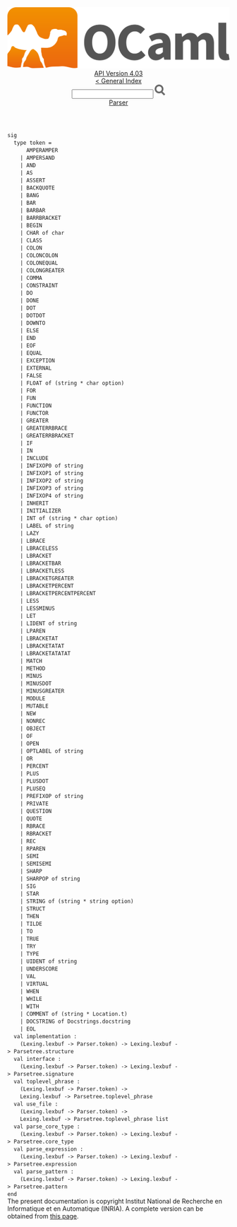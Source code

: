 <!-- ((! set title API !)) ((! set documentation !)) ((! set api !)) ((! set nobreadcrumb !)) -->
<div class="api"><header><nav class="toc brand"><a class="brand" href="https://ocaml.org/"><img src="colour-logo-gray.svg" class="svg" alt="OCaml"></a></nav><nav class="toc"><div class="toc_version"><a href="/docs" id="version-select">API Version 4.03</a></div><a href="index.html">&lt; General Index</a><div class="api_search"><input type="text" name="apisearch" id="api_search" oninput="mySearch(false);" onkeypress="this.oninput();" onclick="this.oninput();" onpaste="this.oninput();">
<img src="search_icon.svg" alt="Search" class="svg" onclick="mySearch(false)"></div>
<div id="search_results"></div><div class="toc_title"><a href="Parser.html">Parser</a></div><ul></ul></nav></header>
<code class="code"><span class="keyword">sig</span>
&nbsp;&nbsp;<span class="keyword">type</span>&nbsp;token&nbsp;=
&nbsp;&nbsp;&nbsp;&nbsp;&nbsp;&nbsp;<span class="constructor">AMPERAMPER</span>
&nbsp;&nbsp;&nbsp;&nbsp;<span class="keywordsign">|</span>&nbsp;<span class="constructor">AMPERSAND</span>
&nbsp;&nbsp;&nbsp;&nbsp;<span class="keywordsign">|</span>&nbsp;<span class="constructor">AND</span>
&nbsp;&nbsp;&nbsp;&nbsp;<span class="keywordsign">|</span>&nbsp;<span class="constructor">AS</span>
&nbsp;&nbsp;&nbsp;&nbsp;<span class="keywordsign">|</span>&nbsp;<span class="constructor">ASSERT</span>
&nbsp;&nbsp;&nbsp;&nbsp;<span class="keywordsign">|</span>&nbsp;<span class="constructor">BACKQUOTE</span>
&nbsp;&nbsp;&nbsp;&nbsp;<span class="keywordsign">|</span>&nbsp;<span class="constructor">BANG</span>
&nbsp;&nbsp;&nbsp;&nbsp;<span class="keywordsign">|</span>&nbsp;<span class="constructor">BAR</span>
&nbsp;&nbsp;&nbsp;&nbsp;<span class="keywordsign">|</span>&nbsp;<span class="constructor">BARBAR</span>
&nbsp;&nbsp;&nbsp;&nbsp;<span class="keywordsign">|</span>&nbsp;<span class="constructor">BARRBRACKET</span>
&nbsp;&nbsp;&nbsp;&nbsp;<span class="keywordsign">|</span>&nbsp;<span class="constructor">BEGIN</span>
&nbsp;&nbsp;&nbsp;&nbsp;<span class="keywordsign">|</span>&nbsp;<span class="constructor">CHAR</span>&nbsp;<span class="keyword">of</span>&nbsp;char
&nbsp;&nbsp;&nbsp;&nbsp;<span class="keywordsign">|</span>&nbsp;<span class="constructor">CLASS</span>
&nbsp;&nbsp;&nbsp;&nbsp;<span class="keywordsign">|</span>&nbsp;<span class="constructor">COLON</span>
&nbsp;&nbsp;&nbsp;&nbsp;<span class="keywordsign">|</span>&nbsp;<span class="constructor">COLONCOLON</span>
&nbsp;&nbsp;&nbsp;&nbsp;<span class="keywordsign">|</span>&nbsp;<span class="constructor">COLONEQUAL</span>
&nbsp;&nbsp;&nbsp;&nbsp;<span class="keywordsign">|</span>&nbsp;<span class="constructor">COLONGREATER</span>
&nbsp;&nbsp;&nbsp;&nbsp;<span class="keywordsign">|</span>&nbsp;<span class="constructor">COMMA</span>
&nbsp;&nbsp;&nbsp;&nbsp;<span class="keywordsign">|</span>&nbsp;<span class="constructor">CONSTRAINT</span>
&nbsp;&nbsp;&nbsp;&nbsp;<span class="keywordsign">|</span>&nbsp;<span class="constructor">DO</span>
&nbsp;&nbsp;&nbsp;&nbsp;<span class="keywordsign">|</span>&nbsp;<span class="constructor">DONE</span>
&nbsp;&nbsp;&nbsp;&nbsp;<span class="keywordsign">|</span>&nbsp;<span class="constructor">DOT</span>
&nbsp;&nbsp;&nbsp;&nbsp;<span class="keywordsign">|</span>&nbsp;<span class="constructor">DOTDOT</span>
&nbsp;&nbsp;&nbsp;&nbsp;<span class="keywordsign">|</span>&nbsp;<span class="constructor">DOWNTO</span>
&nbsp;&nbsp;&nbsp;&nbsp;<span class="keywordsign">|</span>&nbsp;<span class="constructor">ELSE</span>
&nbsp;&nbsp;&nbsp;&nbsp;<span class="keywordsign">|</span>&nbsp;<span class="constructor">END</span>
&nbsp;&nbsp;&nbsp;&nbsp;<span class="keywordsign">|</span>&nbsp;<span class="constructor">EOF</span>
&nbsp;&nbsp;&nbsp;&nbsp;<span class="keywordsign">|</span>&nbsp;<span class="constructor">EQUAL</span>
&nbsp;&nbsp;&nbsp;&nbsp;<span class="keywordsign">|</span>&nbsp;<span class="constructor">EXCEPTION</span>
&nbsp;&nbsp;&nbsp;&nbsp;<span class="keywordsign">|</span>&nbsp;<span class="constructor">EXTERNAL</span>
&nbsp;&nbsp;&nbsp;&nbsp;<span class="keywordsign">|</span>&nbsp;<span class="constructor">FALSE</span>
&nbsp;&nbsp;&nbsp;&nbsp;<span class="keywordsign">|</span>&nbsp;<span class="constructor">FLOAT</span>&nbsp;<span class="keyword">of</span>&nbsp;(string&nbsp;*&nbsp;char&nbsp;option)
&nbsp;&nbsp;&nbsp;&nbsp;<span class="keywordsign">|</span>&nbsp;<span class="constructor">FOR</span>
&nbsp;&nbsp;&nbsp;&nbsp;<span class="keywordsign">|</span>&nbsp;<span class="constructor">FUN</span>
&nbsp;&nbsp;&nbsp;&nbsp;<span class="keywordsign">|</span>&nbsp;<span class="constructor">FUNCTION</span>
&nbsp;&nbsp;&nbsp;&nbsp;<span class="keywordsign">|</span>&nbsp;<span class="constructor">FUNCTOR</span>
&nbsp;&nbsp;&nbsp;&nbsp;<span class="keywordsign">|</span>&nbsp;<span class="constructor">GREATER</span>
&nbsp;&nbsp;&nbsp;&nbsp;<span class="keywordsign">|</span>&nbsp;<span class="constructor">GREATERRBRACE</span>
&nbsp;&nbsp;&nbsp;&nbsp;<span class="keywordsign">|</span>&nbsp;<span class="constructor">GREATERRBRACKET</span>
&nbsp;&nbsp;&nbsp;&nbsp;<span class="keywordsign">|</span>&nbsp;<span class="constructor">IF</span>
&nbsp;&nbsp;&nbsp;&nbsp;<span class="keywordsign">|</span>&nbsp;<span class="constructor">IN</span>
&nbsp;&nbsp;&nbsp;&nbsp;<span class="keywordsign">|</span>&nbsp;<span class="constructor">INCLUDE</span>
&nbsp;&nbsp;&nbsp;&nbsp;<span class="keywordsign">|</span>&nbsp;<span class="constructor">INFIXOP0</span>&nbsp;<span class="keyword">of</span>&nbsp;string
&nbsp;&nbsp;&nbsp;&nbsp;<span class="keywordsign">|</span>&nbsp;<span class="constructor">INFIXOP1</span>&nbsp;<span class="keyword">of</span>&nbsp;string
&nbsp;&nbsp;&nbsp;&nbsp;<span class="keywordsign">|</span>&nbsp;<span class="constructor">INFIXOP2</span>&nbsp;<span class="keyword">of</span>&nbsp;string
&nbsp;&nbsp;&nbsp;&nbsp;<span class="keywordsign">|</span>&nbsp;<span class="constructor">INFIXOP3</span>&nbsp;<span class="keyword">of</span>&nbsp;string
&nbsp;&nbsp;&nbsp;&nbsp;<span class="keywordsign">|</span>&nbsp;<span class="constructor">INFIXOP4</span>&nbsp;<span class="keyword">of</span>&nbsp;string
&nbsp;&nbsp;&nbsp;&nbsp;<span class="keywordsign">|</span>&nbsp;<span class="constructor">INHERIT</span>
&nbsp;&nbsp;&nbsp;&nbsp;<span class="keywordsign">|</span>&nbsp;<span class="constructor">INITIALIZER</span>
&nbsp;&nbsp;&nbsp;&nbsp;<span class="keywordsign">|</span>&nbsp;<span class="constructor">INT</span>&nbsp;<span class="keyword">of</span>&nbsp;(string&nbsp;*&nbsp;char&nbsp;option)
&nbsp;&nbsp;&nbsp;&nbsp;<span class="keywordsign">|</span>&nbsp;<span class="constructor">LABEL</span>&nbsp;<span class="keyword">of</span>&nbsp;string
&nbsp;&nbsp;&nbsp;&nbsp;<span class="keywordsign">|</span>&nbsp;<span class="constructor">LAZY</span>
&nbsp;&nbsp;&nbsp;&nbsp;<span class="keywordsign">|</span>&nbsp;<span class="constructor">LBRACE</span>
&nbsp;&nbsp;&nbsp;&nbsp;<span class="keywordsign">|</span>&nbsp;<span class="constructor">LBRACELESS</span>
&nbsp;&nbsp;&nbsp;&nbsp;<span class="keywordsign">|</span>&nbsp;<span class="constructor">LBRACKET</span>
&nbsp;&nbsp;&nbsp;&nbsp;<span class="keywordsign">|</span>&nbsp;<span class="constructor">LBRACKETBAR</span>
&nbsp;&nbsp;&nbsp;&nbsp;<span class="keywordsign">|</span>&nbsp;<span class="constructor">LBRACKETLESS</span>
&nbsp;&nbsp;&nbsp;&nbsp;<span class="keywordsign">|</span>&nbsp;<span class="constructor">LBRACKETGREATER</span>
&nbsp;&nbsp;&nbsp;&nbsp;<span class="keywordsign">|</span>&nbsp;<span class="constructor">LBRACKETPERCENT</span>
&nbsp;&nbsp;&nbsp;&nbsp;<span class="keywordsign">|</span>&nbsp;<span class="constructor">LBRACKETPERCENTPERCENT</span>
&nbsp;&nbsp;&nbsp;&nbsp;<span class="keywordsign">|</span>&nbsp;<span class="constructor">LESS</span>
&nbsp;&nbsp;&nbsp;&nbsp;<span class="keywordsign">|</span>&nbsp;<span class="constructor">LESSMINUS</span>
&nbsp;&nbsp;&nbsp;&nbsp;<span class="keywordsign">|</span>&nbsp;<span class="constructor">LET</span>
&nbsp;&nbsp;&nbsp;&nbsp;<span class="keywordsign">|</span>&nbsp;<span class="constructor">LIDENT</span>&nbsp;<span class="keyword">of</span>&nbsp;string
&nbsp;&nbsp;&nbsp;&nbsp;<span class="keywordsign">|</span>&nbsp;<span class="constructor">LPAREN</span>
&nbsp;&nbsp;&nbsp;&nbsp;<span class="keywordsign">|</span>&nbsp;<span class="constructor">LBRACKETAT</span>
&nbsp;&nbsp;&nbsp;&nbsp;<span class="keywordsign">|</span>&nbsp;<span class="constructor">LBRACKETATAT</span>
&nbsp;&nbsp;&nbsp;&nbsp;<span class="keywordsign">|</span>&nbsp;<span class="constructor">LBRACKETATATAT</span>
&nbsp;&nbsp;&nbsp;&nbsp;<span class="keywordsign">|</span>&nbsp;<span class="constructor">MATCH</span>
&nbsp;&nbsp;&nbsp;&nbsp;<span class="keywordsign">|</span>&nbsp;<span class="constructor">METHOD</span>
&nbsp;&nbsp;&nbsp;&nbsp;<span class="keywordsign">|</span>&nbsp;<span class="constructor">MINUS</span>
&nbsp;&nbsp;&nbsp;&nbsp;<span class="keywordsign">|</span>&nbsp;<span class="constructor">MINUSDOT</span>
&nbsp;&nbsp;&nbsp;&nbsp;<span class="keywordsign">|</span>&nbsp;<span class="constructor">MINUSGREATER</span>
&nbsp;&nbsp;&nbsp;&nbsp;<span class="keywordsign">|</span>&nbsp;<span class="constructor">MODULE</span>
&nbsp;&nbsp;&nbsp;&nbsp;<span class="keywordsign">|</span>&nbsp;<span class="constructor">MUTABLE</span>
&nbsp;&nbsp;&nbsp;&nbsp;<span class="keywordsign">|</span>&nbsp;<span class="constructor">NEW</span>
&nbsp;&nbsp;&nbsp;&nbsp;<span class="keywordsign">|</span>&nbsp;<span class="constructor">NONREC</span>
&nbsp;&nbsp;&nbsp;&nbsp;<span class="keywordsign">|</span>&nbsp;<span class="constructor">OBJECT</span>
&nbsp;&nbsp;&nbsp;&nbsp;<span class="keywordsign">|</span>&nbsp;<span class="constructor">OF</span>
&nbsp;&nbsp;&nbsp;&nbsp;<span class="keywordsign">|</span>&nbsp;<span class="constructor">OPEN</span>
&nbsp;&nbsp;&nbsp;&nbsp;<span class="keywordsign">|</span>&nbsp;<span class="constructor">OPTLABEL</span>&nbsp;<span class="keyword">of</span>&nbsp;string
&nbsp;&nbsp;&nbsp;&nbsp;<span class="keywordsign">|</span>&nbsp;<span class="constructor">OR</span>
&nbsp;&nbsp;&nbsp;&nbsp;<span class="keywordsign">|</span>&nbsp;<span class="constructor">PERCENT</span>
&nbsp;&nbsp;&nbsp;&nbsp;<span class="keywordsign">|</span>&nbsp;<span class="constructor">PLUS</span>
&nbsp;&nbsp;&nbsp;&nbsp;<span class="keywordsign">|</span>&nbsp;<span class="constructor">PLUSDOT</span>
&nbsp;&nbsp;&nbsp;&nbsp;<span class="keywordsign">|</span>&nbsp;<span class="constructor">PLUSEQ</span>
&nbsp;&nbsp;&nbsp;&nbsp;<span class="keywordsign">|</span>&nbsp;<span class="constructor">PREFIXOP</span>&nbsp;<span class="keyword">of</span>&nbsp;string
&nbsp;&nbsp;&nbsp;&nbsp;<span class="keywordsign">|</span>&nbsp;<span class="constructor">PRIVATE</span>
&nbsp;&nbsp;&nbsp;&nbsp;<span class="keywordsign">|</span>&nbsp;<span class="constructor">QUESTION</span>
&nbsp;&nbsp;&nbsp;&nbsp;<span class="keywordsign">|</span>&nbsp;<span class="constructor">QUOTE</span>
&nbsp;&nbsp;&nbsp;&nbsp;<span class="keywordsign">|</span>&nbsp;<span class="constructor">RBRACE</span>
&nbsp;&nbsp;&nbsp;&nbsp;<span class="keywordsign">|</span>&nbsp;<span class="constructor">RBRACKET</span>
&nbsp;&nbsp;&nbsp;&nbsp;<span class="keywordsign">|</span>&nbsp;<span class="constructor">REC</span>
&nbsp;&nbsp;&nbsp;&nbsp;<span class="keywordsign">|</span>&nbsp;<span class="constructor">RPAREN</span>
&nbsp;&nbsp;&nbsp;&nbsp;<span class="keywordsign">|</span>&nbsp;<span class="constructor">SEMI</span>
&nbsp;&nbsp;&nbsp;&nbsp;<span class="keywordsign">|</span>&nbsp;<span class="constructor">SEMISEMI</span>
&nbsp;&nbsp;&nbsp;&nbsp;<span class="keywordsign">|</span>&nbsp;<span class="constructor">SHARP</span>
&nbsp;&nbsp;&nbsp;&nbsp;<span class="keywordsign">|</span>&nbsp;<span class="constructor">SHARPOP</span>&nbsp;<span class="keyword">of</span>&nbsp;string
&nbsp;&nbsp;&nbsp;&nbsp;<span class="keywordsign">|</span>&nbsp;<span class="constructor">SIG</span>
&nbsp;&nbsp;&nbsp;&nbsp;<span class="keywordsign">|</span>&nbsp;<span class="constructor">STAR</span>
&nbsp;&nbsp;&nbsp;&nbsp;<span class="keywordsign">|</span>&nbsp;<span class="constructor">STRING</span>&nbsp;<span class="keyword">of</span>&nbsp;(string&nbsp;*&nbsp;string&nbsp;option)
&nbsp;&nbsp;&nbsp;&nbsp;<span class="keywordsign">|</span>&nbsp;<span class="constructor">STRUCT</span>
&nbsp;&nbsp;&nbsp;&nbsp;<span class="keywordsign">|</span>&nbsp;<span class="constructor">THEN</span>
&nbsp;&nbsp;&nbsp;&nbsp;<span class="keywordsign">|</span>&nbsp;<span class="constructor">TILDE</span>
&nbsp;&nbsp;&nbsp;&nbsp;<span class="keywordsign">|</span>&nbsp;<span class="constructor">TO</span>
&nbsp;&nbsp;&nbsp;&nbsp;<span class="keywordsign">|</span>&nbsp;<span class="constructor">TRUE</span>
&nbsp;&nbsp;&nbsp;&nbsp;<span class="keywordsign">|</span>&nbsp;<span class="constructor">TRY</span>
&nbsp;&nbsp;&nbsp;&nbsp;<span class="keywordsign">|</span>&nbsp;<span class="constructor">TYPE</span>
&nbsp;&nbsp;&nbsp;&nbsp;<span class="keywordsign">|</span>&nbsp;<span class="constructor">UIDENT</span>&nbsp;<span class="keyword">of</span>&nbsp;string
&nbsp;&nbsp;&nbsp;&nbsp;<span class="keywordsign">|</span>&nbsp;<span class="constructor">UNDERSCORE</span>
&nbsp;&nbsp;&nbsp;&nbsp;<span class="keywordsign">|</span>&nbsp;<span class="constructor">VAL</span>
&nbsp;&nbsp;&nbsp;&nbsp;<span class="keywordsign">|</span>&nbsp;<span class="constructor">VIRTUAL</span>
&nbsp;&nbsp;&nbsp;&nbsp;<span class="keywordsign">|</span>&nbsp;<span class="constructor">WHEN</span>
&nbsp;&nbsp;&nbsp;&nbsp;<span class="keywordsign">|</span>&nbsp;<span class="constructor">WHILE</span>
&nbsp;&nbsp;&nbsp;&nbsp;<span class="keywordsign">|</span>&nbsp;<span class="constructor">WITH</span>
&nbsp;&nbsp;&nbsp;&nbsp;<span class="keywordsign">|</span>&nbsp;<span class="constructor">COMMENT</span>&nbsp;<span class="keyword">of</span>&nbsp;(string&nbsp;*&nbsp;<span class="constructor">Location</span>.t)
&nbsp;&nbsp;&nbsp;&nbsp;<span class="keywordsign">|</span>&nbsp;<span class="constructor">DOCSTRING</span>&nbsp;<span class="keyword">of</span>&nbsp;<span class="constructor">Docstrings</span>.docstring
&nbsp;&nbsp;&nbsp;&nbsp;<span class="keywordsign">|</span>&nbsp;<span class="constructor">EOL</span>
&nbsp;&nbsp;<span class="keyword">val</span>&nbsp;implementation&nbsp;:
&nbsp;&nbsp;&nbsp;&nbsp;(<span class="constructor">Lexing</span>.lexbuf&nbsp;<span class="keywordsign">-&gt;</span>&nbsp;<span class="constructor">Parser</span>.token)&nbsp;<span class="keywordsign">-&gt;</span>&nbsp;<span class="constructor">Lexing</span>.lexbuf&nbsp;<span class="keywordsign">-&gt;</span>&nbsp;<span class="constructor">Parsetree</span>.structure
&nbsp;&nbsp;<span class="keyword">val</span>&nbsp;interface&nbsp;:
&nbsp;&nbsp;&nbsp;&nbsp;(<span class="constructor">Lexing</span>.lexbuf&nbsp;<span class="keywordsign">-&gt;</span>&nbsp;<span class="constructor">Parser</span>.token)&nbsp;<span class="keywordsign">-&gt;</span>&nbsp;<span class="constructor">Lexing</span>.lexbuf&nbsp;<span class="keywordsign">-&gt;</span>&nbsp;<span class="constructor">Parsetree</span>.signature
&nbsp;&nbsp;<span class="keyword">val</span>&nbsp;toplevel_phrase&nbsp;:
&nbsp;&nbsp;&nbsp;&nbsp;(<span class="constructor">Lexing</span>.lexbuf&nbsp;<span class="keywordsign">-&gt;</span>&nbsp;<span class="constructor">Parser</span>.token)&nbsp;<span class="keywordsign">-&gt;</span>
&nbsp;&nbsp;&nbsp;&nbsp;<span class="constructor">Lexing</span>.lexbuf&nbsp;<span class="keywordsign">-&gt;</span>&nbsp;<span class="constructor">Parsetree</span>.toplevel_phrase
&nbsp;&nbsp;<span class="keyword">val</span>&nbsp;use_file&nbsp;:
&nbsp;&nbsp;&nbsp;&nbsp;(<span class="constructor">Lexing</span>.lexbuf&nbsp;<span class="keywordsign">-&gt;</span>&nbsp;<span class="constructor">Parser</span>.token)&nbsp;<span class="keywordsign">-&gt;</span>
&nbsp;&nbsp;&nbsp;&nbsp;<span class="constructor">Lexing</span>.lexbuf&nbsp;<span class="keywordsign">-&gt;</span>&nbsp;<span class="constructor">Parsetree</span>.toplevel_phrase&nbsp;list
&nbsp;&nbsp;<span class="keyword">val</span>&nbsp;parse_core_type&nbsp;:
&nbsp;&nbsp;&nbsp;&nbsp;(<span class="constructor">Lexing</span>.lexbuf&nbsp;<span class="keywordsign">-&gt;</span>&nbsp;<span class="constructor">Parser</span>.token)&nbsp;<span class="keywordsign">-&gt;</span>&nbsp;<span class="constructor">Lexing</span>.lexbuf&nbsp;<span class="keywordsign">-&gt;</span>&nbsp;<span class="constructor">Parsetree</span>.core_type
&nbsp;&nbsp;<span class="keyword">val</span>&nbsp;parse_expression&nbsp;:
&nbsp;&nbsp;&nbsp;&nbsp;(<span class="constructor">Lexing</span>.lexbuf&nbsp;<span class="keywordsign">-&gt;</span>&nbsp;<span class="constructor">Parser</span>.token)&nbsp;<span class="keywordsign">-&gt;</span>&nbsp;<span class="constructor">Lexing</span>.lexbuf&nbsp;<span class="keywordsign">-&gt;</span>&nbsp;<span class="constructor">Parsetree</span>.expression
&nbsp;&nbsp;<span class="keyword">val</span>&nbsp;parse_pattern&nbsp;:
&nbsp;&nbsp;&nbsp;&nbsp;(<span class="constructor">Lexing</span>.lexbuf&nbsp;<span class="keywordsign">-&gt;</span>&nbsp;<span class="constructor">Parser</span>.token)&nbsp;<span class="keywordsign">-&gt;</span>&nbsp;<span class="constructor">Lexing</span>.lexbuf&nbsp;<span class="keywordsign">-&gt;</span>&nbsp;<span class="constructor">Parsetree</span>.pattern
<span class="keyword">end</span></code><div class="copyright">The present documentation is copyright Institut National de Recherche en Informatique et en Automatique (INRIA). A complete version can be obtained from <a href="http://caml.inria.fr/pub/docs/manual-ocaml/">this page</a>.</div></div>